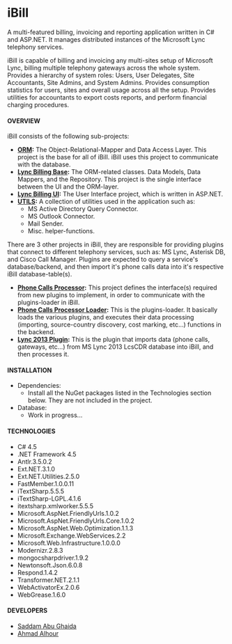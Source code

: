# iBill

A multi-featured billing, invoicing and reporting application written in C# and ASP.NET. It manages distributed instances of the Microsoft Lync telephony services.

iBill is capable of billing and invoicing any multi-sites setup of Microsoft Lync, billing multiple telephony gateways across the whole system. Provides a hierarchy of system roles: Users, User Delegates, Site Accountants, Site Admins, and System Admins. Provides consumption statistics for users, sites and overall usage across all the setup. Provides utilities for accountants to export costs reports, and perform financial charging procedures.

#### OVERVIEW

iBill consists of the following sub-projects:

  * **[ORM](CCC.ORM/):** The Object-Relational-Mapper and Data Access Layer. This project is the base for all of iBill. iBill uses this project to communicate with the database.
  * **[Lync Billing Base](LyncBillingBase/):** The ORM-related classes. Data Models, Data Mappers, and the Repository. This project is the single interface between the UI and the ORM-layer.
  * **[Lync Billing UI](LyncBillingUI/):** The User Interface project, which is written in ASP.NET.
  * **[UTILS](CCC.UTILS/):** A collection of utilities used in the application such as:
    * MS Active Directory Query Connector.
    * MS Outlook Connector.
    * Mail Sender.
    * Misc. helper-functions.

There are 3 other projects in iBill, they are responsible for providing plugins that connect to different telephony services, such as: MS Lync, Asterisk DB, and Cisco Call Manager. Plugins are expected to query a service's database/backend, and then import it's phone calls data into it's respective iBill database-table(s).

  * **[Phone Calls Processor](PhoneCallsProcessor/):** This project defines the interface(s) required from new plugins to implement, in order to communicate with the plugins-loader in iBill.
  * **[Phone Calls Processor Loader](PhoneCallsProcessorLoader/):** This is the plugins-loader. It basically loads the various plugins, and executes their data processing (importing, source-country discovery, cost marking, etc...) functions in the backend.
  * **[Lync 2013 Plugin](Lync2013Plugin/):** This is the plugin that imports data (phone calls, gateways, etc...) from MS Lync 2013 LcsCDR database into iBill, and then processes it.


#### INSTALLATION

  * Dependencies:
    * Install all the NuGet packages listed in the Technologies section below. They are not included in the project.
  * Database: 
    * Work in progress...


#### TECHNOLOGIES

  * C# 4.5
  * .NET Framework 4.5
  * Antlr.3.5.0.2
  * Ext.NET.3.1.0
  * Ext.NET.Utilities.2.5.0
  * FastMember.1.0.0.11
  * iTextSharp.5.5.5
  * iTextSharp-LGPL.4.1.6
  * itextsharp.xmlworker.5.5.5
  * Microsoft.AspNet.FriendlyUrls.1.0.2
  * Microsoft.AspNet.FriendlyUrls.Core.1.0.2
  * Microsoft.AspNet.Web.Optimization.1.1.3
  * Microsoft.Exchange.WebServices.2.2
  * Microsoft.Web.Infrastructure.1.0.0.0
  * Modernizr.2.8.3
  * mongocsharpdriver.1.9.2
  * Newtonsoft.Json.6.0.8
  * Respond.1.4.2
  * Transformer.NET.2.1.1
  * WebActivatorEx.2.0.6
  * WebGrease.1.6.0


#### DEVELOPERS

  * [Saddam Abu Ghaida](https://github.com/sghaida)
  * [Ahmad Alhour](https://github.com/aalhour)

